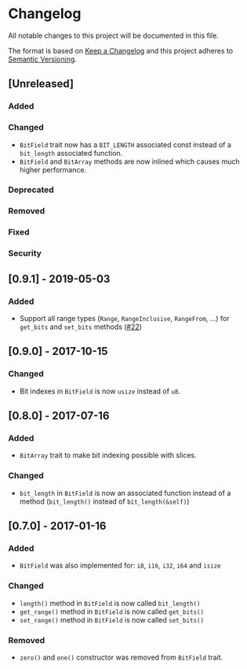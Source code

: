 # Changelog
All notable changes to this project will be documented in this file.

The format is based on [Keep a Changelog](http://keepachangelog.com/en/1.0.0/)
and this project adheres to [Semantic Versioning](http://semver.org/spec/v2.0.0.html).

## [Unreleased]
### Added
### Changed
 - `BitField` trait now has a `BIT_LENGTH` associated const instead of a `bit_length` associated function.
 - `BitField` and `BitArray` methods are now inlined which causes much higher performance.
### Deprecated
### Removed
### Fixed
### Security

## [0.9.1] - 2019-05-03
### Added
 - Support all range types (`Range`, `RangeInclusive`, `RangeFrom`, …) for `get_bits` and `set_bits` methods ([#22](https://github.com/phil-opp/rust-bit-field/pull/22))

## [0.9.0] - 2017-10-15
### Changed
 - Bit indexes in `BitField` is now `usize` instead of `u8`.

## [0.8.0] - 2017-07-16
### Added
 - `BitArray` trait to make bit indexing possible with slices.
### Changed
 - `bit_length` in `BitField` is now an associated function instead of a method (`bit_length()` instead of `bit_length(&self)`)

## [0.7.0] - 2017-01-16
### Added
 - `BitField` was also implemented for: `i8`, `i16`, `i32`, `i64` and `isize`
### Changed
 - `length()` method in `BitField` is now called `bit_length()`
 - `get_range()` method in `BitField` is now called `get_bits()`
 - `set_range()` method in `BitField` is now called `set_bits()`
### Removed
 - `zero()` and `one()` constructor was removed from `BitField` trait.
